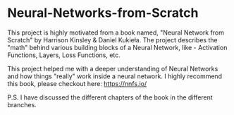 # Neural-Networks-from-Scratch

This project is highly motivated from a book named, "Neural Network from Scratch" by Harrison Kinsley & Daniel Kukieła. 
The project describes the "math" behind various building blocks of a Neural Network, like - Activation Functions, Layers, Loss Functions, etc.

This project helped me with a deeper understanding of Neural Networks and how things "really" work inside a neural network.
I highly recommend this book, please checkout here: <a href="https://nnfs.io/">https://nnfs.io/</a>

P.S. I have discussed the different chapters of the book in the different branches. 
